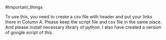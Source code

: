 #Important_things

To use this, you need to create a csv file with header and put your links there in Column A.
Please keep the script file and csv file in the same place.
And please install necessary library of python.
I also have created a version of google script of this.
